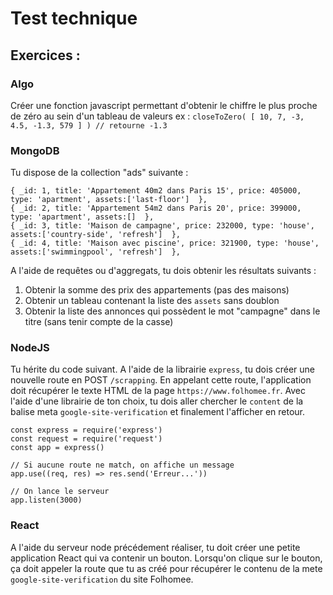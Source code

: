 # Test technique

## Exercices :

### Algo

Créer une fonction javascript permettant d'obtenir le chiffre le plus proche de zéro au sein d'un tableau de valeurs ex : `closeToZero( [ 10, 7, -3, 4.5, -1.3, 579 ] ) // retourne -1.3`

### MongoDB

Tu dispose de la collection "ads" suivante :

```
{ _id: 1, title: 'Appartement 40m2 dans Paris 15', price: 405000, type: 'apartment', assets:['last-floor']  },
{ _id: 2, title: 'Appartement 54m2 dans Paris 20', price: 399000, type: 'apartment', assets:[]  },
{ _id: 3, title: 'Maison de campagne', price: 232000, type: 'house', assets:['country-side', 'refresh']  },
{ _id: 4, title: 'Maison avec piscine', price: 321900, type: 'house', assets:['swimmingpool', 'refresh']  },
```

A l'aide de requêtes ou d'aggregats, tu dois obtenir les résultats suivants :

1. Obtenir la somme des prix des appartements (pas des maisons)
2. Obtenir un tableau contenant la liste des `assets` sans doublon
3. Obtenir la liste des annonces qui possèdent le mot "campagne" dans le titre (sans tenir compte de la casse)

### NodeJS

Tu hérite du code suivant. A l'aide de la librairie `express`, tu dois créer une nouvelle route en POST `/scrapping`. En appelant cette route, l'application doit récupérer le texte HTML de la page `https://www.folhomee.fr`. Avec l'aide d'une librairie de ton choix, tu dois aller chercher le `content` de la balise meta `google-site-verification` et finalement l'afficher en retour.

```
const express = require('express')
const request = require('request')
const app = express()

// Si aucune route ne match, on affiche un message
app.use((req, res) => res.send('Erreur...'))

// On lance le serveur
app.listen(3000)
```

### React

A l'aide du serveur node précédement réaliser, tu doit créer une petite application React qui va contenir un bouton. Lorsqu'on clique sur le bouton, ça doit appeler la route que tu as créé pour récupérer le contenu de la mete `google-site-verification` du site Folhomee.

